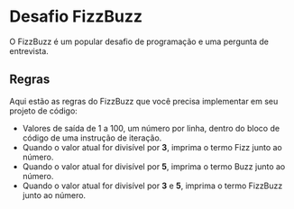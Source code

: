 # Desafio FizzBuzz

O FizzBuzz é um popular desafio de programação e uma pergunta de entrevista.


## Regras
Aqui estão as regras do FizzBuzz que você precisa implementar em seu projeto de código:

* Valores de saída de 1 a 100, um número por linha, dentro do bloco de código de uma instrução de iteração.
* Quando o valor atual for divisível por **3**, imprima o termo Fizz junto ao número.
* Quando o valor atual for divisível por **5**, imprima o termo Buzz junto ao número.
* Quando o valor atual for divisível por **3** e **5**, imprima o termo FizzBuzz junto ao número.
